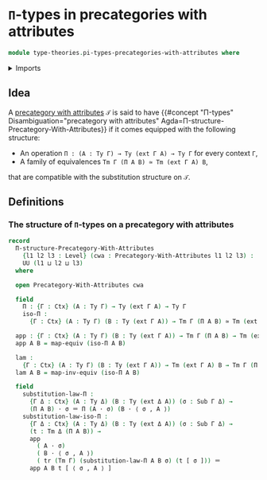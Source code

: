# `Π`-types in precategories with attributes

```agda
module type-theories.pi-types-precategories-with-attributes where
```

<details><summary>Imports</summary>

```agda
open import foundation.equivalences
open import foundation.identity-types
open import foundation.transport-along-identifications
open import foundation.universe-levels

open import type-theories.precategories-with-attributes
```

</details>

## Idea

A [precategory with attributes](type-theories.precategories-with-attributes.md)
`𝒯` is said to have
{{#concept "Π-types" Disambiguation="precategory with attributes" Agda=Π-structure-Precategory-With-Attributes}}
if it comes equipped with the following structure:

- An operation `Π : (A : Ty Γ) → Ty (ext Γ A) → Ty Γ` for every context `Γ`,
- A family of equivalences `Tm Γ (Π A B) ≃ Tm (ext Γ A) B`,

that are compatible with the substitution structure on `𝒯`.

## Definitions

### The structure of `Π`-types on a precategory with attributes

```agda
record
  Π-structure-Precategory-With-Attributes
    {l1 l2 l3 : Level} (cwa : Precategory-With-Attributes l1 l2 l3) :
    UU (l1 ⊔ l2 ⊔ l3)
  where

  open Precategory-With-Attributes cwa

  field
    Π : {Γ : Ctx} (A : Ty Γ) → Ty (ext Γ A) → Ty Γ
    iso-Π :
      {Γ : Ctx} (A : Ty Γ) (B : Ty (ext Γ A)) → Tm Γ (Π A B) ≃ Tm (ext Γ A) B

  app : {Γ : Ctx} (A : Ty Γ) (B : Ty (ext Γ A)) → Tm Γ (Π A B) → Tm (ext Γ A) B
  app A B = map-equiv (iso-Π A B)

  lam :
    {Γ : Ctx} (A : Ty Γ) (B : Ty (ext Γ A)) → Tm (ext Γ A) B → Tm Γ (Π A B)
  lam A B = map-inv-equiv (iso-Π A B)

  field
    substitution-law-Π :
      {Γ Δ : Ctx} (A : Ty Δ) (B : Ty (ext Δ A)) (σ : Sub Γ Δ) →
      (Π A B) · σ ＝ Π (A · σ) (B · ⟨ σ , A ⟩)
    substitution-law-iso-Π :
      {Γ Δ : Ctx} (A : Ty Δ) (B : Ty (ext Δ A)) (σ : Sub Γ Δ) →
      (t : Tm Δ (Π A B)) →
      app
        ( A · σ)
        ( B · ⟨ σ , A ⟩)
        ( tr (Tm Γ) (substitution-law-Π A B σ) (t [ σ ])) ＝
      app A B t [ ⟨ σ , A ⟩ ]
```
